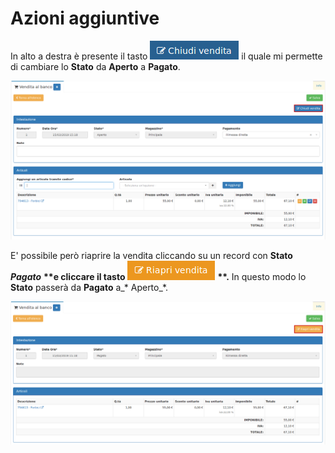 # Azioni aggiuntive

In alto a destra è presente il tasto ![](../../.gitbook/assets/chiudi.png) il quale mi permette di cambiare lo **Stato** da **Aperto** a **Pagato**.

![](../../.gitbook/assets/venditaaperta-1.png)

E' possibile però riaprire la vendita cliccando su un record con **Stato** _**Pagato**_ **\*\*e cliccare il tasto** ![](../../.gitbook/assets/riapri-vendita.png) **\*\*.** In questo modo lo **Stato** passerà da **Pagato** a_\* Aperto\_\*.

![](../../.gitbook/assets/venditachiusa-1.png)

